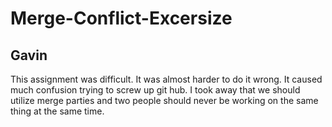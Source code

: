 # Merge-Conflict-Excersize

## Gavin
This assignment was difficult. It was almost harder to do it wrong. It caused much confusion trying to screw up git hub. I took away that we should utilize merge parties and two people should never be working on the same thing at the same time. 
